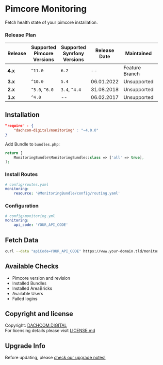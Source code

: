 # Pimcore Monitoring
Fetch health state of your pimcore installation.

### Release Plan
| Release | Supported Pimcore Versions | Supported Symfony Versions | Release Date | Maintained     | Branch                                                                          |
|---------|----------------------------|----------------------------|--------------|----------------|---------------------------------------------------------------------------------|
| **4.x** | `^11.0`                    | `6.2`                      | --           | Feature Branch | master                                                                          |
| **3.x** | `^10.0`                    | `5.4`                      | 06.01.2022   | Unsupported    | [3.x](https://github.com/dachcom-digital/pimcore-monitoring/tree/3.x)           |
| **2.x** | `^5.0`, `^6.0`             | `3.4`, `^4.4`              | 31.08.2018   | Unsupported    | [2.x](https://github.com/dachcom-digital/pimcore-monitoring/tree/2.x)           |
| **1.x** | `^4.0`                     | --                         | 06.02.2017   | Unsupported    | [pimcore4](https://github.com/dachcom-digital/pimcore-monitoring/tree/pimcore4) |

## Installation

```json
"require" : {
    "dachcom-digital/monitoring" : "~4.0.0"
}
```

Add Bundle to `bundles.php`:
```php
return [
    MonitoringBundle\MonitoringBundle::class => ['all' => true],
];
```


### Install Routes
```yaml
# config/routes.yaml
monitoring:
    resource: '@MonitoringBundle/config/routing.yaml'
```

### Configuration

```yaml
# config/monitoring.yml
monitoring:
    api_code: 'YOUR_API_CODE'
```


## Fetch Data
```bash
curl --data "apiCode=YOUR_API_CODE" https://www.your-domain.tld/monitoring/fetch
```

## Available Checks
- Pimcore version and revision
- Installed Bundles
- Installed AreaBricks
- Available Users
- Failed logins

## Copyright and license
Copyright: [DACHCOM.DIGITAL](http://dachcom-digital.ch)  
For licensing details please visit [LICENSE.md](LICENSE.md)  

## Upgrade Info
Before updating, please [check our upgrade notes!](UPGRADE.md)

